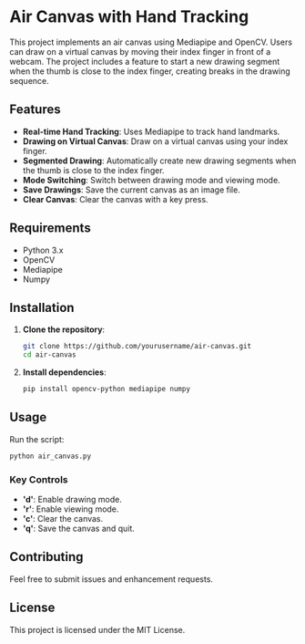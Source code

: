 # Air Canvas with Hand Tracking

This project implements an air canvas using Mediapipe and OpenCV. Users can draw on a virtual canvas by moving their index finger in front of a webcam. The project includes a feature to start a new drawing segment when the thumb is close to the index finger, creating breaks in the drawing sequence.

## Features

- **Real-time Hand Tracking**: Uses Mediapipe to track hand landmarks.
- **Drawing on Virtual Canvas**: Draw on a virtual canvas using your index finger.
- **Segmented Drawing**: Automatically create new drawing segments when the thumb is close to the index finger.
- **Mode Switching**: Switch between drawing mode and viewing mode.
- **Save Drawings**: Save the current canvas as an image file.
- **Clear Canvas**: Clear the canvas with a key press.

## Requirements

- Python 3.x
- OpenCV
- Mediapipe
- Numpy

## Installation

1. **Clone the repository**:
   ```sh
   git clone https://github.com/yourusername/air-canvas.git
   cd air-canvas
   ```

2. **Install dependencies**:
   ```sh
   pip install opencv-python mediapipe numpy
   ```

## Usage

Run the script:
```sh
python air_canvas.py
```

### Key Controls

- **'d'**: Enable drawing mode.
- **'r'**: Enable viewing mode.
- **'c'**: Clear the canvas.
- **'q'**: Save the canvas and quit.

## Contributing

Feel free to submit issues and enhancement requests.

## License

This project is licensed under the MIT License.
